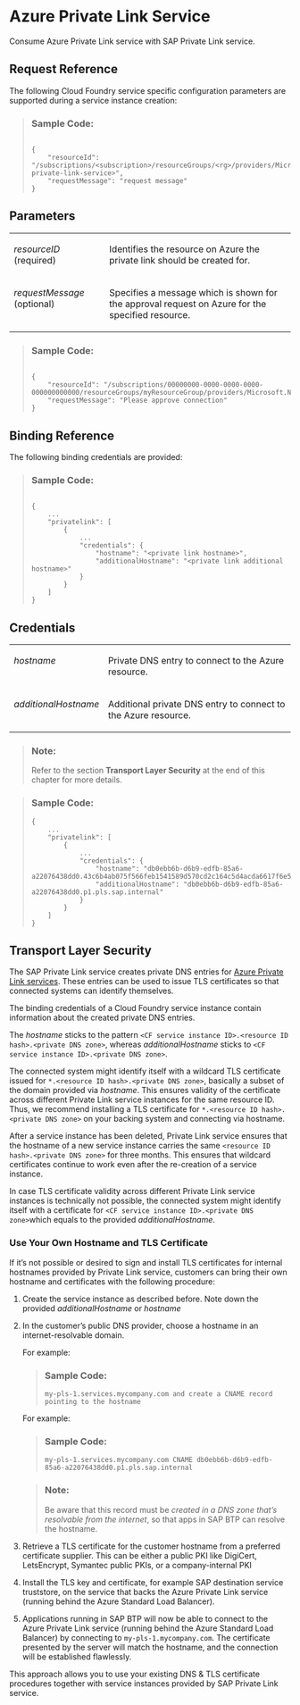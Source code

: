 <!-- loioe8bc0c6440834a47a0ff57cb4efc0dc2 -->

# Azure Private Link Service

Consume Azure Private Link service with SAP Private Link service.



<a name="loioe8bc0c6440834a47a0ff57cb4efc0dc2__section_nzf_fyn_nrb"/>

## Request Reference

The following Cloud Foundry service specific configuration parameters are supported during a service instance creation:

> ### Sample Code:  
> ```
> 
> {
>     "resourceId": "/subscriptions/<subscription>/resourceGroups/<rg>/providers/Microsoft.Network/privateLinkServices/<my-private-link-service>",
>     "requestMessage": "request message"
> }
> 
> ```



<a name="loioe8bc0c6440834a47a0ff57cb4efc0dc2__section_osr_3yn_nrb"/>

## Parameters


<table>
<tr>
<td valign="top">

*resourceID* \(required\)



</td>
<td valign="top">

Identifies the resource on Azure the private link should be created for.



</td>
</tr>
<tr>
<td valign="top">

*requestMessage* \(optional\)



</td>
<td valign="top">

Specifies a message which is shown for the approval request on Azure for the specified resource.



</td>
</tr>
</table>



> ### Sample Code:  
> ```
> 
> {
>     "resourceId": "/subscriptions/00000000-0000-0000-0000-000000000000/resourceGroups/myResourceGroup/providers/Microsoft.Network/privateLinkServices/myPrivateLinkService",
>     "requestMessage": "Please approve connection"
> }
> 
> ```



<a name="loioe8bc0c6440834a47a0ff57cb4efc0dc2__section_kpl_jyn_nrb"/>

## Binding Reference

The following binding credentials are provided:

> ### Sample Code:  
> ```
> 
> {
>     ...
>     "privatelink": [
>         {
>             ...
>             "credentials": {
>                 "hostname": "<private link hostname>", 
>                 "additionalHostname": "<private link additional hostname>"
>             }
>         }
>     ]
> }
> 
> ```



<a name="loioe8bc0c6440834a47a0ff57cb4efc0dc2__section_qtm_jyn_nrb"/>

## Credentials


<table>
<tr>
<td valign="top">

*hostname*



</td>
<td valign="top">

Private DNS entry to connect to the Azure resource.



</td>
</tr>
<tr>
<td valign="top">

*additionalHostname*



</td>
<td valign="top">

Additional private DNS entry to connect to the Azure resource.



</td>
</tr>
</table>

> ### Note:  
> Refer to the section **Transport Layer Security** at the end of this chapter for more details.



> ### Sample Code:  
> ```
> {
>     ...
>     "privatelink": [
>         {
>             ...
>             "credentials": {
>                 "hostname": "db0ebb6b-d6b9-edfb-85a6-a22076438dd0.43c6b4ab075f566feb1541589d570cd2c164c5d4acda6617f6e5139b.p1.pls.sap.internal",
>                 "additionalHostname": "db0ebb6b-d6b9-edfb-85a6-a22076438dd0.p1.pls.sap.internal"
>             }
>         }
>     ]
> }
> ```



<a name="loioe8bc0c6440834a47a0ff57cb4efc0dc2__section_xvn_jyn_nrb"/>

## Transport Layer Security

The SAP Private Link service creates private DNS entries for [Azure Private Link services](https://docs.microsoft.com/en-us/azure/private-link/private-link-service-overview). These entries can be used to issue TLS certificates so that connected systems can identify themselves.

The binding credentials of a Cloud Foundry service instance contain information about the created private DNS entries.

The *hostname* sticks to the pattern `<CF service instance ID>.<resource ID hash>.<private DNS zone>`, whereas *additionalHostname* sticks to `<CF service instance ID>.<private DNS zone>`.

The connected system might identify itself with a wildcard TLS certificate issued for `*.<resource ID hash>.<private DNS zone>`, basically a subset of the domain provided via *hostname*. This ensures validity of the certificate across different Private Link service instances for the same resource ID. Thus, we recommend installing a TLS certificate for `*.<resource ID hash>.<private DNS zone>` on your backing system and connecting via hostname.

After a service instance has been deleted, Private Link service ensures that the hostname of a new service instance carries the same `<resource ID hash>.<private DNS zone>` for three months. This ensures that wildcard certificates continue to work even after the re-creation of a service instance.

In case TLS certificate validity across different Private Link service instances is technically not possible, the connected system might identify itself with a certificate for `<CF service instance ID>.<private DNS zone>`which equals to the provided *additionalHostname*.



### Use Your Own Hostname and TLS Certificate

If it’s not possible or desired to sign and install TLS certificates for internal hostnames provided by Private Link service, customers can bring their own hostname and certificates with the following procedure:

1.  Create the service instance as described before. Note down the provided *additionalHostname* or *hostname* 

2.  In the customer’s public DNS provider, choose a hostname in an internet-resolvable domain.

    For example:

    > ### Sample Code:  
    > ```
    > my-pls-1.services.mycompany.com and create a CNAME record pointing to the hostname
    > ```

    For example:

    > ### Sample Code:  
    > ```
    > my-pls-1.services.mycompany.com CNAME db0ebb6b-d6b9-edfb-85a6-a22076438dd0.p1.pls.sap.internal
    > ```

    > ### Note:  
    > Be aware that this record must be *created in a DNS zone that’s resolvable from the internet*, so that apps in SAP BTP can resolve the hostname.

3.  Retrieve a TLS certificate for the customer hostname from a preferred certificate supplier. This can be either a public PKI like DigiCert, LetsEncrypt, Symantec public PKIs, or a company-internal PKI

4.  Install the TLS key and certificate, for example SAP destination service truststore, on the service that backs the Azure Private Link service \(running behind the Azure Standard Load Balancer\).

5.  Applications running in SAP BTP will now be able to connect to the Azure Private Link service \(running behind the Azure Standard Load Balancer\) by connecting to `my-pls-1.mycompany.com`. The certificate presented by the server will match the hostname, and the connection will be established flawlessly.


This approach allows you to use your existing DNS & TLS certificate procedures together with service instances provided by SAP Private Link service.

